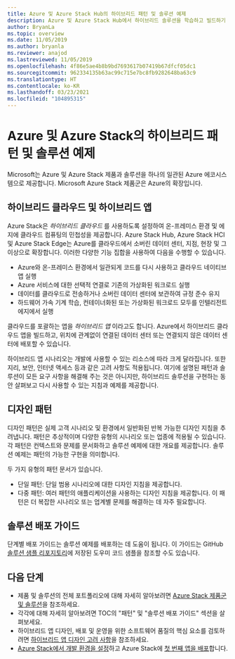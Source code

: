 ```yaml
---
title: Azure 및 Azure Stack Hub의 하이브리드 패턴 및 솔루션 예제
description: Azure 및 Azure Stack Hub에서 하이브리드 솔루션을 학습하고 빌드하기 위한 하이브리드 패턴 및 솔루션 예제를 소개합니다.
author: BryanLa
ms.topic: overview
ms.date: 11/05/2019
ms.author: bryanla
ms.reviewer: anajod
ms.lastreviewed: 11/05/2019
ms.openlocfilehash: 4f86e5ae4b8b9bd7693617b07419b67dfcf05dc1
ms.sourcegitcommit: 962334135b63ac99c715e7bc8fb9282648ba63c9
ms.translationtype: HT
ms.contentlocale: ko-KR
ms.lasthandoff: 03/23/2021
ms.locfileid: "104895315"
---
```

# <a name="hybrid-patterns-and-solution-examples-for-azure-and-azure-stack"></a>Azure 및 Azure Stack의 하이브리드 패턴 및 솔루션 예제

Microsoft는 Azure 및 Azure Stack 제품과 솔루션을 하나의 일관된 Azure 에코시스템으로 제공합니다. Microsoft Azure Stack 제품군은 Azure의 확장입니다.

## <a name="the-hybrid-cloud-and-hybrid-apps"></a>하이브리드 클라우드 및 하이브리드 앱

Azure Stack은 *하이브리드 클라우드* 를 사용하도록 설정하여 온-프레미스 환경 및 에지에 클라우드 컴퓨팅의 민첩성을 제공합니다. Azure Stack Hub, Azure Stack HCI 및 Azure Stack Edge는 Azure를 클라우드에서 소버린 데이터 센터, 지점, 현장 및 그 이상으로 확장합니다. 이러한 다양한 기능 집합을 사용하여 다음을 수행할 수 있습니다.

- Azure와 온-프레미스 환경에서 일관되게 코드를 다시 사용하고 클라우드 네이티브 앱 실행
- Azure 서비스에 대한 선택적 연결로 기존의 가상화된 워크로드 실행
- 데이터를 클라우드로 전송하거나 소버린 데이터 센터에 보관하여 규정 준수 유지
- 하드웨어 가속 기계 학습, 컨테이너화된 또는 가상화된 워크로드 모두를 인텔리전트 에지에서 실행

클라우드를 포괄하는 앱을 *하이브리드 앱* 이라고도 합니다. Azure에서 하이브리드 클라우드 앱을 빌드하고, 위치에 관계없이 연결된 데이터 센터 또는 연결되지 않은 데이터 센터에 배포할 수 있습니다.

하이브리드 앱 시나리오는 개발에 사용할 수 있는 리소스에 따라 크게 달라집니다. 또한 지리, 보안, 인터넷 액세스 등과 같은 고려 사항도 적용됩니다. 여기에 설명된 패턴과 솔루션이 모든 요구 사항을 해결해 주는 것은 아니지만, 하이브리드 솔루션을 구현하는 동안 살펴보고 다시 사용할 수 있는 지침과 예제를 제공합니다.

## <a name="design-patterns"></a>디자인 패턴

디자인 패턴은 실제 고객 시나리오 및 환경에서 일반화된 반복 가능한 디자인 지침을 추려냅니다. 패턴은 추상적이며 다양한 유형의 시나리오 또는 업종에 적용될 수 있습니다. 각 패턴은 컨텍스트와 문제를 문서화하고 솔루션 예제에 대한 개요를 제공합니다. 솔루션 예제는 패턴의 가능한 구현을 의미합니다.

두 가지 유형의 패턴 문서가 있습니다.

- 단일 패턴: 단일 범용 시나리오에 대한 디자인 지침을 제공합니다.
- 다중 패턴: 여러 패턴의 애플리케이션을 사용하는 디자인 지침을 제공합니다. 이 패턴은 더 복잡한 시나리오 또는 업계별 문제를 해결하는 데 자주 필요합니다.

## <a name="solution-deployment-guides"></a>솔루션 배포 가이드

단계별 배포 가이드는 솔루션 예제를 배포하는 데 도움이 됩니다. 이 가이드는 GitHub [솔루션 샘플 리포지토리](https://github.com/Azure-Samples/azure-intelligent-edge-patterns)에 저장된 도우미 코드 샘플을 참조할 수도 있습니다.

## <a name="next-steps"></a>다음 단계

- 제품 및 솔루션의 전체 포트폴리오에 대해 자세히 알아보려면 [Azure Stack 제품군 및 솔루션](/azure-stack)을 참조하세요.
- 각각에 대해 자세히 알아보려면 TOC의 "패턴" 및 "솔루션 배포 가이드" 섹션을 살펴보세요.
- 하이브리드 앱 디자인, 배포 및 운영을 위한 소프트웨어 품질의 핵심 요소를 검토하려면 [하이브리드 앱 디자인 고려 사항](overview-app-design-considerations.md)을 참조하세요.
- [Azure Stack에서 개발 환경을 설정](/azure-stack/user/azure-stack-dev-start)하고 Azure Stack에 [첫 번째 앱을 배포](/azure-stack/user/azure-stack-dev-start-deploy-app)합니다.
